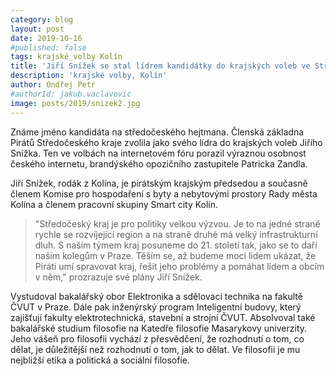 ```yaml
---
category: blog
layout: post
date: 2019-10-16
#published: false
tags: krajské_volby Kolín
title: 'Jiří Snížek se stal lídrem kandidátky do krajských voleb ve Středočeském kraji'
description: 'krajské volby, Kolín'
author: Ondřej Petr
#authorId: jakub.vaclavovic
image: posts/2019/snizek2.jpg
---
```


Známe jméno kandidáta na středočeského hejtmana. Členská základna Pirátů Středočeského kraje zvolila jako svého lídra do krajských voleb Jiřího Snížka. Ten ve volbách na internetovém fóru porazil výraznou osobnost českého internetu, brandýského opozičního zastupitele Patricka Zandla.  

Jiří Snížek, rodák z Kolína, je pirátským krajským předsedou a současně členem Komise pro hospodaření s byty a nebytovými prostory Rady města Kolína a členem pracovní skupiny Smart city Kolín. 

> "Středočeský kraj je pro politiky velkou výzvou. Je to na jedné straně rychle se rozvíjející region a na straně druhé má velký infrastrukturní dluh. S naším týmem kraj posuneme do 21. století tak, jako se to daří našim kolegům v Praze. Těším se, až budeme moci lidem ukázat, že Piráti umí spravovat kraj, řešit jeho problémy a pomáhat lidem a obcím v něm," prozrazuje své plány Jiří Snížek.

Vystudoval bakalářský obor Elektronika a sdělovací technika na fakultě ČVUT v Praze. Dále pak inženýrský program Inteligentní budovy, který zajišťují fakulty elektrotechnická, stavební a strojní ČVUT. Absolvoval také bakalářské studium filosofie na Katedře filosofie Masarykovy univerzity. Jeho vášeň pro filosofii vychází z přesvědčení, že rozhodnutí o tom, co dělat, je důležitější než rozhodnutí o tom, jak to dělat. Ve filosofii je mu nejbližší etika a politická a sociální filosofie.



